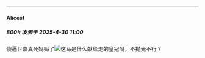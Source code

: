﻿
*****

####  Alicest  
##### 800#       发表于 2025-4-30 11:00

傻逼世嘉真死妈妈了<img src="https://static.stage1st.com/image/smiley/face2017/001.png" referrerpolicy="no-referrer">这马是什么献给走的皇冠吗，不抛光不行？

